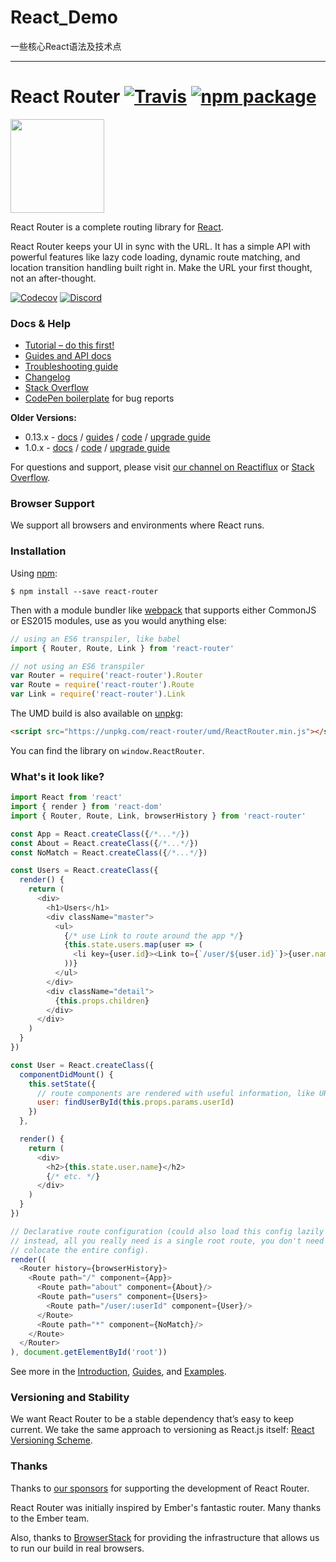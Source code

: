 # React_Demo
一些核心React语法及技术点
***
# React Router [![Travis][build-badge]][build] [![npm package][npm-badge]][npm]

<img src="/logo/vertical@2x.png" height="150"/>

React Router is a complete routing library for [React](https://facebook.github.io/react).

React Router keeps your UI in sync with the URL. It has a simple API with powerful features like lazy code loading, dynamic route matching, and location transition handling built right in. Make the URL your first thought, not an after-thought.

[![Codecov][codecov-badge]][codecov]
[![Discord][discord-badge]][discord]


### Docs & Help

- [Tutorial – do this first!](https://github.com/reactjs/react-router-tutorial)
- [Guides and API docs](/docs)
- [Troubleshooting guide](https://github.com/ReactTraining/react-router/blob/master/docs/Troubleshooting.md)
- [Changelog](/CHANGES.md)
- [Stack Overflow](http://stackoverflow.com/questions/tagged/react-router)
- [CodePen boilerplate](http://codepen.io/anon/pen/xwQZdy?editors=001) for bug reports

**Older Versions:**

- 0.13.x - [docs](https://github.com/ReactTraining/react-router/tree/v0.13.6/doc) / [guides](https://github.com/ReactTraining/react-router/tree/v0.13.6/docs/guides) / [code](https://github.com/ReactTraining/react-router/tree/v0.13.6) / [upgrade guide](/upgrade-guides/v1.0.0.md)
- 1.0.x - [docs](https://github.com/ReactTraining/react-router/tree/1.0.x/docs) / [code](https://github.com/ReactTraining/react-router/tree/1.0.x) / [upgrade guide](/upgrade-guides/v2.0.0.md)

For questions and support, please visit [our channel on Reactiflux](https://discord.gg/0ZcbPKXt5bYaNQ46) or [Stack Overflow](http://stackoverflow.com/questions/tagged/react-router).

### Browser Support

We support all browsers and environments where React runs.

### Installation

Using [npm](https://www.npmjs.com/):

    $ npm install --save react-router

Then with a module bundler like [webpack](https://webpack.github.io/) that supports either CommonJS or ES2015 modules, use as you would anything else:

```js
// using an ES6 transpiler, like babel
import { Router, Route, Link } from 'react-router'

// not using an ES6 transpiler
var Router = require('react-router').Router
var Route = require('react-router').Route
var Link = require('react-router').Link
```

The UMD build is also available on [unpkg](https://unpkg.com):

```html
<script src="https://unpkg.com/react-router/umd/ReactRouter.min.js"></script>
```

You can find the library on `window.ReactRouter`.

### What's it look like?

```js
import React from 'react'
import { render } from 'react-dom'
import { Router, Route, Link, browserHistory } from 'react-router'

const App = React.createClass({/*...*/})
const About = React.createClass({/*...*/})
const NoMatch = React.createClass({/*...*/})

const Users = React.createClass({
  render() {
    return (
      <div>
        <h1>Users</h1>
        <div className="master">
          <ul>
            {/* use Link to route around the app */}
            {this.state.users.map(user => (
              <li key={user.id}><Link to={`/user/${user.id}`}>{user.name}</Link></li>
            ))}
          </ul>
        </div>
        <div className="detail">
          {this.props.children}
        </div>
      </div>
    )
  }
})

const User = React.createClass({
  componentDidMount() {
    this.setState({
      // route components are rendered with useful information, like URL params
      user: findUserById(this.props.params.userId)
    })
  },

  render() {
    return (
      <div>
        <h2>{this.state.user.name}</h2>
        {/* etc. */}
      </div>
    )
  }
})

// Declarative route configuration (could also load this config lazily
// instead, all you really need is a single root route, you don't need to
// colocate the entire config).
render((
  <Router history={browserHistory}>
    <Route path="/" component={App}>
      <Route path="about" component={About}/>
      <Route path="users" component={Users}>
        <Route path="/user/:userId" component={User}/>
      </Route>
      <Route path="*" component={NoMatch}/>
    </Route>
  </Router>
), document.getElementById('root'))
```

See more in the [Introduction](/docs/Introduction.md), [Guides](/docs/guides/README.md), and [Examples](/examples).

### Versioning and Stability

We want React Router to be a stable dependency that’s easy to keep current. We take the same approach to versioning as React.js itself: [React Versioning Scheme](https://facebook.github.io/react/blog/2016/02/19/new-versioning-scheme.html).

### Thanks

Thanks to [our sponsors](/SPONSORS.md) for supporting the development of
React Router.

React Router was initially inspired by Ember's fantastic router. Many thanks to the Ember team.

Also, thanks to [BrowserStack](https://www.browserstack.com/) for providing the infrastructure that allows us to run our build in real browsers.

[build-badge]: https://img.shields.io/travis/ReactTraining/react-router/master.svg?style=flat-square
[build]: https://travis-ci.org/ReactTraining/react-router

[npm-badge]: https://img.shields.io/npm/v/react-router.svg?style=flat-square
[npm]: https://www.npmjs.org/package/react-router

[codecov-badge]: https://img.shields.io/codecov/c/github/ReactTraining/react-router/master.svg?style=flat-square
[codecov]: https://codecov.io/gh/ReactTraining/react-router

[discord-badge]: https://img.shields.io/badge/Discord-join%20chat%20%E2%86%92-738bd7.svg?style=flat-square
[discord]: https://discord.gg/0ZcbPKXt5bYaNQ46

